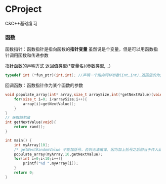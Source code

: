 # CProject
C&amp;C++基础复习

### 函数
函数指针：函数指针是指向函数的**指针变量**
虽然说是个变量，但是可以用函数指针调用函数和传递参数

指针函数的声明方式
返回值类型(*变量名)(参数类型,...)
```c
typedef int (*fun_ptr)(int,int); //声明一个指向同样参数(int,int),返回值的为int的函数指针类型
```
回调函数：函数指针作为某个函数的参数
```c
void populate_array(int* array,size_t arraySize,int(*getNextValue)(void )){
    for(size_t i=0; i<arraySize;i++){
        array[i]=getNextValue();
    }
}
// 获取随机值
int getNextValue(void){
    return rand();
}

int main() {
    int myArray[10];
    /* getNextRandomValue 不能加括号，否则无法编译，因为加上括号之后相当于传入此参数时传入了 int , 而不是函数指针*/
    populate_array(myArray,10,getNextValue);
    for(int i=0;i<10;i++){
        printf("%d ",myArray[i]);
    }
    return 0;
}
```